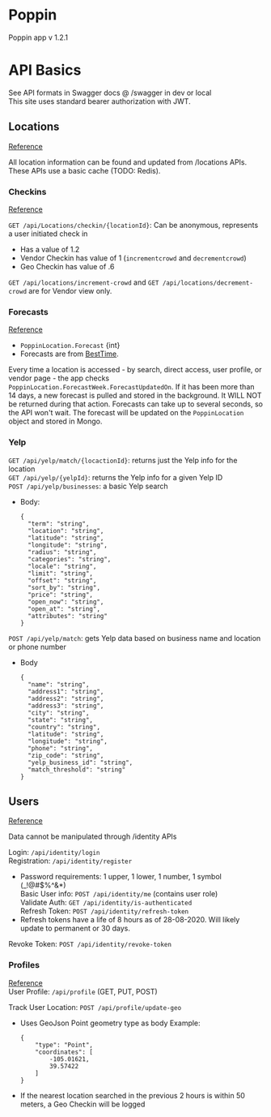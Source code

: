 ﻿# Poppin
Poppin app v 1.2.1

# API Basics
See API formats in Swagger docs @ /swagger in dev or local  
This site uses standard bearer authorization with JWT. 

## Locations
[Reference](Docs/Locations.md)

All location information can be found and updated from /locations APIs. These APIs use a basic cache (TODO: Redis). 

### Checkins
[Reference](Docs/Locations.md#checkins)

`​GET /api​/Locations​/checkin​/{locationId}`: Can be anonymous, represents a user initiated check in  
- Has a value of 1.2  
- Vendor Checkin has value of 1 (`incrementcrowd` and `decrementcrowd`)  
- Geo Checkin has value of .6

`GET /api/locations/increment-crowd` and `GET /api/locations/decrement-crowd` are for Vendor view only.

### Forecasts
[Reference](Docs/Locations.md#forecastweek-class)  
- `PoppinLocation.Forecast` {int}  
- Forecasts are from [BestTime](https://besttime.app).  

Every time a location is accessed - by search, direct access, user profile, or vendor page - the app checks `PoppinLocation.ForecastWeek.ForecastUpdatedOn`. If it has been more than 14 days, a new forecast is pulled and stored in the background. It WILL NOT be returned during that action. Forecasts can take up to several seconds, so the API won't wait. The forecast will be updated on the `PoppinLocation` object and stored in Mongo. 

### Yelp
`GET /api/yelp/match/{locactionId}`: returns just the Yelp info for the location  
`GET /api/yelp/{yelpId}`: returns the Yelp info for a given Yelp ID  
`POST /api/yelp/businesses`: a basic Yelp search  
- Body:
    ```
    {
      "term": "string",
      "location": "string",
      "latitude": "string",
      "longitude": "string",
      "radius": "string",
      "categories": "string",
      "locale": "string",
      "limit": "string",
      "offset": "string",
      "sort_by": "string",
      "price": "string",
      "open_now": "string",
      "open_at": "string",
      "attributes": "string"
    }
    ```

`POST /api/yelp/match`: gets Yelp data based on business name and location or phone number  
- Body
    ```
    {
      "name": "string",
      "address1": "string",
      "address2": "string",
      "address3": "string",
      "city": "string",
      "state": "string",
      "country": "string",
      "latitude": "string",
      "longitude": "string",
      "phone": "string",
      "zip_code": "string",
      "yelp_business_id": "string",
      "match_threshold": "string"
    }
    ```

## Users
[Reference](Docs/Identity.md)

Data cannot be manipulated through /identity APIs

Login: `/api/identity/login`  
Registration: `/api/identity/register`  
- Password requirements: 1 upper, 1 lower, 1 number, 1 symbol (_!@#$%^&*)  
Basic User info: `POST /api/identity/me` (contains user role)  
Validate Auth: `GET /api/identity/is-authenticated`  
Refresh Token: `POST /api/identity/refresh-token`  
- Refresh tokens have a life of 8 hours as of 28-08-2020. Will likely update to permanent or 30 days.

Revoke Token: `POST /api/identity/revoke-token`
  
### Profiles
[Reference](Docs/Profiles.md)   
User Profile: `/api/profile` (GET, PUT, POST)

Track User Location: `POST /api/profile/update-geo`  
- Uses GeoJson Point geometry type as body
    Example: 
    ```
    {
        "type": "Point",
        "coordinates": [
            -105.01621,
            39.57422
        ]
    }
    ```
- If the nearest location searched in the previous 2 hours is within 50 meters, a Geo Checkin will be logged

